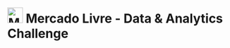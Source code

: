 # <img src="https://www.gstatic.com/lamda/images/favicon_v1_150160cddff7f294ce30.svg" width="35px" alt="Meli Icon" /> Mercado Livre - Data & Analytics Challenge
